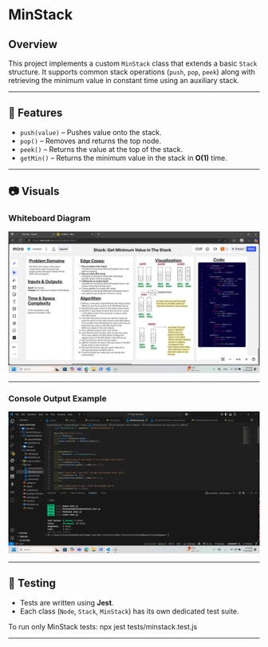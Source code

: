 # MinStack

## Overview
This project implements a custom `MinStack` class that extends a basic `Stack` structure. It supports common stack operations (`push`, `pop`, `peek`) along with retrieving the minimum value in constant time using an auxiliary stack.


---

## 🧪 Features

- `push(value)` – Pushes value onto the stack.
- `pop()` – Removes and returns the top node.
- `peek()` – Returns the value at the top of the stack.
- `getMin()` – Returns the minimum value in the stack in **O(1)** time.

---

## 📷 Visuals

### Whiteboard Diagram
![Whiteboard](https://github.com/ThekraQaqish/challenges-and-data-structures/blob/main/Data-Structure/StackAndQueue/stackAndQueue/images/MinStack-WhiteBoard.png)

---

### Console Output Example
![Console Output](https://github.com/ThekraQaqish/challenges-and-data-structures/blob/main/Data-Structure/StackAndQueue/stackAndQueue/images/MinStack-Jest-Console.png)

---

## 🧪 Testing

- Tests are written using **Jest**.
- Each class (`Node`, `Stack`, `MinStack`) has its own dedicated test suite.

To run only MinStack tests:
npx jest tests/minstack.test.js

---
